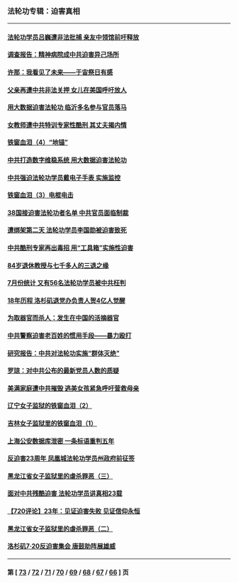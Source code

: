 ### 法轮功专辑：迫害真相
---
#### [法轮功学员吕巍遭非法批捕 亲友中领馆前吁释放](../../pages/nf4379/n13806418.md?08220430) 
#### [调查报告：精神病院成中共迫害异己场所](../../pages/nf4379/n13806163.md?08220430) 
#### [许那：我看见了未来——于宙祭日有感](../../pages/nf4379/n13805469.md?08220430) 
#### [父亲再遭中共非法关押 女儿在美国呼吁放人](../../pages/nf4379/n13804643.md?08220430) 
#### [用大数据迫害法轮功 临沂多名参与官员落马](../../pages/nf4379/n13803374.md?08220430) 
#### [女教师遭中共特训专家性酷刑 其丈夫揭内情](../../pages/nf4379/n13802924.md?08220430) 
#### [铁窗血泪（4）“地锚”](../../pages/nf4379/n13801004.md?08220430) 
#### [中共打造数字维稳系统 用大数据迫害法轮功](../../pages/nf4379/n13799087.md?08220430) 
#### [中共强迫法轮功学员戴电子手表 实施监控](../../pages/nf4379/n13800403.md?08220430) 
#### [铁窗血泪（3）电棍电击](../../pages/nf4379/n13798789.md?08220430) 
#### [38国接迫害法轮功者名单 中共官员面临制裁](../../pages/nf4379/n13799696.md?08220430) 
#### [遭绑架第二天 法轮功学员李国勋被迫害致死](../../pages/nf4379/n13797464.md?08220430) 
#### [中共酷刑专家再出毒招 用“工具箱”实施性迫害](../../pages/nf4379/n13797202.md?08220430) 
#### [84岁退休教授与七千多人的三退之缘](../../pages/nf4379/n13796650.md?08220430) 
#### [7月份统计 又有56名法轮功学员被中共枉判](../../pages/nf4379/n13795640.md?08220430) 
#### [18年历程 洛杉矶退党办负责人贺4亿人觉醒](../../pages/nf4379/n13795117.md?08220430) 
#### [为取器官而杀人：发生在中国的活摘器官](../../pages/nf4379/n13794731.md?08220430) 
#### [中共警察迫害老百姓的惯用手段——暴力殴打](../../pages/nf4379/n13791611.md?08220430) 
#### [研究报告：中共对法轮功实施“群体灭绝”](../../pages/nf4379/n13791984.md?08220430) 
#### [罗琼：对中共公布的最新党员人数的质疑](../../pages/nf4379/n13790905.md?08220430) 
#### [美满家庭遭中共摧毁 逃美女孩紧急呼吁营救母亲](../../pages/nf4379/n13792859.md?08220430) 
#### [辽宁女子监狱的铁窗血泪（2）](../../pages/nf4379/n13788923.md?08220430) 
#### [吉林女子监狱里的铁窗血泪（1）](../../pages/nf4379/n13786967.md?08220430) 
#### [上海公安数据库泄密 一条标语重判五年](../../pages/nf4379/n13787387.md?08220430) 
#### [反迫害23周年 凤凰城法轮功学员州政府前征签](../../pages/nf4379/n13786397.md?08220430) 
#### [黑龙江省女子监狱里的虐杀罪恶（三）](../../pages/nf4379/n13784732.md?08220430) 
#### [面对中共残酷迫害 法轮功学员讲真相23载](../../pages/nf4379/n13785367.md?08220430) 
#### [【720评论】23年：见证迫害失败 见证信仰永恒](../../pages/nf4379/n13785353.md?08220430) 
#### [黑龙江省女子监狱里的虐杀罪恶（二）](../../pages/nf4379/n13783691.md?08220430) 
#### [洛杉矶7·20反迫害集会 唐鼓助阵展雄威](../../pages/nf4379/n13783935.md?08220430) 

---
#### 第 [ [73](./73.md?08220430) / [72](./72.md?08220430) / [71](./71.md?08220430) / [70](./70.md?08220430) / [69](./69.md?08220430) / [68](./68.md?08220430) / [67](./67.md?08220430) / [66](./66.md?08220430) ] 页
